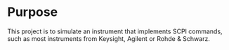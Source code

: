 # Purpose 

This project is to simulate an instrument that implements SCPI commands, 
such as most instruments from Keysight, Agilent or Rohde & Schwarz.

